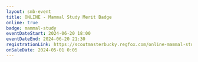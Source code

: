 ```yaml
---
layout: smb-event
title: ONLINE - Mammal Study Merit Badge
online: true
badge: mammal-study
eventDateStart: 2024-06-20 18:00
eventDateEnd: 2024-06-20 21:30
registrationLink: https://scoutmasterbucky.regfox.com/online-mammal-study-merit-badge-2024-06-20pm
onSaleDate: 2024-05-01 0:05
---
```

